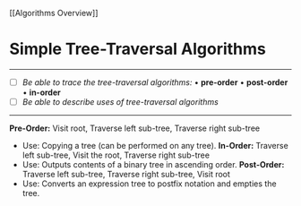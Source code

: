 [[Algorithms Overview]]
# Simple Tree-Traversal Algorithms
---
- [ ] *Be able to trace the tree-traversal algorithms:*
	• **pre-order** 
	• **post-order** 
	• **in-order**
 - [ ] *Be able to describe uses of tree-traversal algorithms*
---
**Pre-Order:** Visit root, Traverse left sub-tree, Traverse right sub-tree
- Use: Copying a tree (can be performed on any tree).
**In-Order:** Traverse left sub-tree, Visit the root, Traverse right sub-tree
- Use: Outputs contents of a binary tree in ascending order.
**Post-Order:** Traverse left sub-tree, Traverse right sub-tree, Visit root
- Use: Converts an expression tree to postfix notation and empties the tree.
